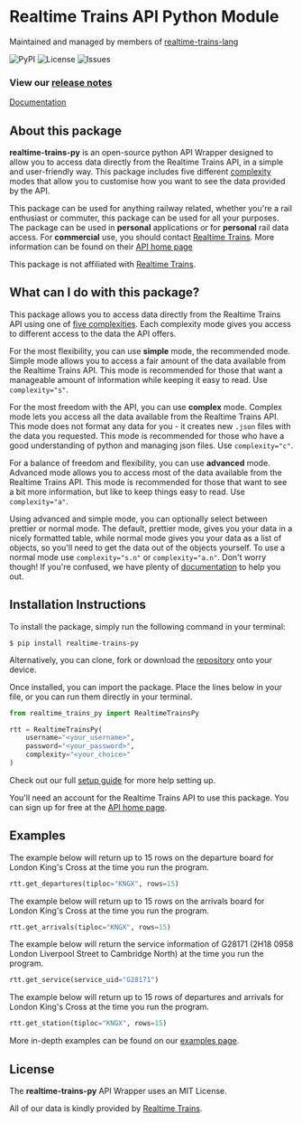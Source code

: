 # Realtime Trains API Python Module

Maintained and managed by members of [realtime-trains-lang](https://github.com/realtime-trains-lang)

![PyPI](https://img.shields.io/pypi/v/realtime-trains-py) ![License](https://img.shields.io/github/license/realtime-trains-lang/realtime-trains-py) ![Issues](https://img.shields.io/github/issues/realtime-trains-lang/realtime-trains-py)


### View our [release notes](https://github.com/realtime-trains-lang/realtime-trains-py/wiki/Release-Notes)

[Documentation](https://github.com/realtime-trains-lang/realtime-trains-py/wiki/Home)

## About this package

**realtime-trains-py** is an open-source python API Wrapper designed to allow you to access data directly from the Realtime Trains API, in a simple and user-friendly way. This package includes five different [complexity](https://github.com/realtime-trains-lang/realtime-trains-py/wiki/Complexity) modes that allow you to customise how you want to see the data provided by the API.

This package can be used for anything railway related, whether you're a rail enthusiast or commuter, this package can be used for all your purposes. The package can be used in **personal** applications or for **personal** rail data access. For **commercial** use, you should contact [Realtime Trains](https://www.realtimetrains.co.uk/). More information can be found on their [API home page](https://api.rtt.io)

This package is not affiliated with [Realtime Trains](https://www.realtimetrains.co.uk/). 

## What can I do with this package?
This package allows you to access data directly from the Realtime Trains API using one of [five complexities](https://github.com/realtime-trains-lang/realtime-trains-py/wiki/Complexity). Each complexity mode gives you access to different access to the data the API offers. 

For the most flexibility, you can use **simple** mode, the recommended mode. Simple mode allows you to access a fair amount of the data available from the Realtime Trains API. This mode is recommended for those that want a manageable amount of information while keeping it easy to read. Use `complexity="s"`.

For the most freedom with the API, you can use **complex** mode. Complex mode lets you access all the data available from the Realtime Trains API. This mode does not format any data for you - it creates new `.json` files with the data you requested. This mode is recommended for those who have a good understanding of python and managing json files. Use `complexity="c"`.

For a balance of freedom and flexibility, you can use **advanced** mode. Advanced mode allows you to access most of the data available from the Realtime Trains API. This mode is recommended for those that want to see a bit more information, but like to keep things easy to read. Use `complexity="a"`.

Using advanced and simple mode, you can optionally select between prettier or normal mode. The default, prettier mode, gives you your data in a nicely formatted table, while normal mode gives you your data as a list of objects, so you'll need to get the data out of the objects yourself. To use a normal mode use `complexity="s.n"` or `complexity="a.n"`. Don't worry though! If you're confused, we have plenty of [documentation](https://github.com/realtime-trains-lang/realtime-trains-py/wiki/Home) to help you out.


## Installation Instructions

To install the package, simply run the following command in your terminal:
```
$ pip install realtime-trains-py
``` 
Alternatively, you can clone, fork or download the [repository](https://github.com/realtime-trains-lang/realtime-trains-py) onto your device. 

Once installed, you can import the package. Place the lines below in your file, or you can run them directly in your terminal.
```python
from realtime_trains_py import RealtimeTrainsPy

rtt = RealtimeTrainsPy(
    username="<your_username>", 
    password="<your_password>", 
    complexity="<your_choice>"
)
```

Check out our full [setup guide](https://github.com/realtime-trains-lang/realtime-trains-py/wiki/Setup) for more help setting up.

You'll need an account for the Realtime Trains API to use this package. You can sign up for free at the [API home page](https://api.rtt.io). 


## Examples

The example below will return up to 15 rows on the departure board for London King's Cross at the time you run the program. 
```python
rtt.get_departures(tiploc="KNGX", rows=15)
```

The example below will return up to 15 rows on the arrivals board for London King's Cross at the time you run the program. 
```python
rtt.get_arrivals(tiploc="KNGX", rows=15)
```

The example below will return the service information of G28171 (2H18 0958 London Liverpool Street to Cambridge North) at the time you run the program. 
```python
rtt.get_service(service_uid="G28171")
```

The example below will return up to 15 rows of departures and arrivals for London King's Cross at the time you run the program. 
```python
rtt.get_station(tiploc="KNGX", rows=15)
```

More in-depth examples can be found on our [examples page](https://github.com/realtime-trains-lang/realtime-trains-py/wiki/Examples). 


## License

The **realtime-trains-py** API Wrapper uses an MIT License.

All of our data is kindly provided by [Realtime Trains](https://www.realtimetrains.co.uk/).